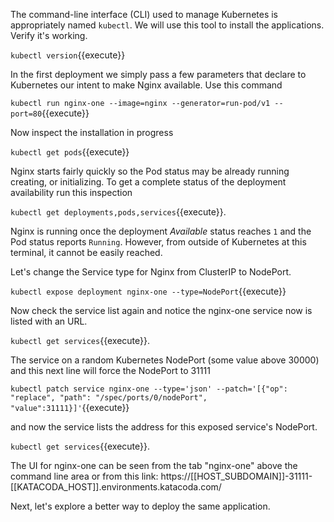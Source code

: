 The command-line interface (CLI) used to manage Kubernetes is appropriately named `kubectl`. We will use this tool to install the applications. Verify it's working.

`kubectl version`{{execute}}

In the first deployment we simply pass a few parameters that declare to Kubernetes our intent to make Nginx available. Use this command

`kubectl run nginx-one --image=nginx --generator=run-pod/v1 --port=80`{{execute}}

Now inspect the installation in progress

`kubectl get pods`{{execute}}

Nginx starts fairly quickly so the Pod status may be already running creating, or initializing. To get a complete status of the deployment availability run this inspection

`kubectl get deployments,pods,services`{{execute}}.

Nginx is running once the deployment _Available_ status reaches `1` and the Pod status reports `Running`. However, from outside of Kubernetes at this terminal, it cannot be easily reached.

Let's change the Service type for Nginx from ClusterIP to NodePort.

`kubectl expose deployment nginx-one --type=NodePort`{{execute}}

Now check the service list again and notice the nginx-one service now is listed with an URL.

`kubectl get services`{{execute}}.

The service on a random Kubernetes NodePort (some value above 30000) and this next line will force the NodePort to 31111

`kubectl patch service nginx-one --type='json' --patch='[{"op": "replace", "path": "/spec/ports/0/nodePort", "value":31111}]'`{{execute}}

and now the service lists the address for this exposed service's NodePort.

`kubectl get services`{{execute}}.

The UI for nginx-one can be seen from the tab "nginx-one" above the command line area or from this link: https://[[HOST_SUBDOMAIN]]-31111-[[KATACODA_HOST]].environments.katacoda.com/

Next, let's explore a better way to deploy the same application.